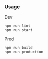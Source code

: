 
### Usage

Dev

```
npm run lint
npm run start
```

Prod

```
npm run build
npm run production
```
